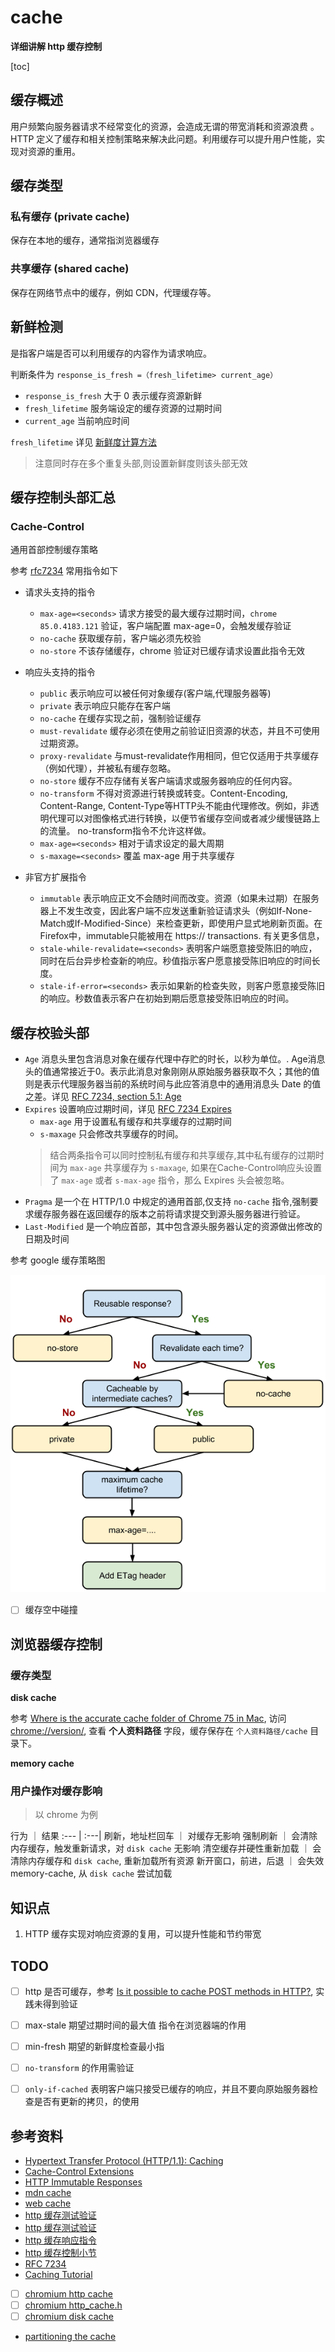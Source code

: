 # cache

**详细讲解 http 缓存控制**

[toc]

## 缓存概述

用户频繁向服务器请求不经常变化的资源，会造成无谓的带宽消耗和资源浪费 。HTTP 定义了缓存和相关控制策略来解决此问题。利用缓存可以提升用户性能，实现对资源的重用。


## 缓存类型

### 私有缓存 (private cache)
保存在本地的缓存，通常指浏览器缓存


### 共享缓存 (shared cache)
保存在网络节点中的缓存，例如 CDN，代理缓存等。


## 新鲜检测
是指客户端是否可以利用缓存的内容作为请求响应。

判断条件为 `response_is_fresh =（fresh_lifetime> current_age）`

* `response_is_fresh` 大于 0 表示缓存资源新鲜
* `fresh_lifetime` 服务端设定的缓存资源的过期时间
* `current_age` 当前响应时间


`fresh_lifetime` 详见 [新鲜度计算方法](https://tools.ietf.org/html/rfc7234#section-4.2.1a)

> 注意同时存在多个重复头部,则设置新鲜度则该头部无效





## 缓存控制头部汇总
### Cache-Control
通用首部控制缓存策略

参考 [rfc7234](http://www.rfcreader.com/#rfc7234_line901) 常用指令如下

* 请求头支持的指令
  * `max-age=<seconds>` 请求方接受的最大缓存过期时间，`chrome 85.0.4183.121` 验证，客户端配置 max-age=0，会触发缓存验证
  * `no-cache` 获取缓存前，客户端必须先校验
  * `no-store` 不该存储缓存，chrome 验证对已缓存请求设置此指令无效

* 响应头支持的指令
  * `public` 表示响应可以被任何对象缓存(客户端,代理服务器等)
  * `private` 表示响应只能存在客户端
  * `no-cache` 在缓存实现之前，强制验证缓存
  * `must-revalidate` 缓存必须在使用之前验证旧资源的状态，并且不可使用过期资源。
  * `proxy-revalidate` 与must-revalidate作用相同，但它仅适用于共享缓存（例如代理），并被私有缓存忽略。
  * `no-store` 缓存不应存储有关客户端请求或服务器响应的任何内容。
  * `no-transform` 不得对资源进行转换或转变。Content-Encoding, Content-Range, Content-Type等HTTP头不能由代理修改。例如，非透明代理可以对图像格式进行转换，以便节省缓存空间或者减少缓慢链路上的流量。 no-transform指令不允许这样做。
  * `max-age=<seconds>` 相对于请求设定的最大周期
  * `s-maxage=<seconds>` 覆盖 max-age 用于共享缓存

* 非官方扩展指令
  * `immutable` 
表示响应正文不会随时间而改变。资源（如果未过期）在服务器上不发生改变，因此客户端不应发送重新验证请求头（例如If-None-Match或If-Modified-Since）来检查更新，即使用户显式地刷新页面。在Firefox中，immutable只能被用在 https:// transactions. 有关更多信息，
  * `stale-while-revalidate=<seconds>` 表明客户端愿意接受陈旧的响应，同时在后台异步检查新的响应。秒值指示客户愿意接受陈旧响应的时间长度。
  * `stale-if-error=<seconds>` 表示如果新的检查失败，则客户愿意接受陈旧的响应。秒数值表示客户在初始到期后愿意接受陈旧响应的时间。

## 缓存校验头部
* `Age` 消息头里包含消息对象在缓存代理中存贮的时长，以秒为单位。.
Age消息头的值通常接近于0。表示此消息对象刚刚从原始服务器获取不久；其他的值则是表示代理服务器当前的系统时间与此应答消息中的通用消息头 Date 的值之差。详见 [RFC 7234, section 5.1: Age](https://tools.ietf.org/html/rfc7234#section-5.1)
* `Expires`  设置响应过期时间，详见 [RFC 7234 Expires](https://tools.ietf.org/html/rfc7234#section-5.3)
   * `max-age` 用于设置私有缓存和共享缓存的过期时间
   * `s-maxage` 只会修改共享缓存的时间。
   > 结合两条指令可以同时控制私有缓存和共享缓存,其中私有缓存的过期时间为 `max-age` 共享缓存为 `s-maxage`, 如果在Cache-Control响应头设置了 `max-age` 或者 `s-max-age` 指令，那么 Expires 头会被忽略。
* `Pragma` 是一个在 HTTP/1.0 中规定的通用首部,仅支持 `no-cache` 指令,强制要求缓存服务器在返回缓存的版本之前将请求提交到源头服务器进行验证。
* `Last-Modified` 是一个响应首部，其中包含源头服务器认定的资源做出修改的日期及时间


参考 google 缓存策略图

![](./cahce-flowchart.png)




* [ ] 缓存空中碰撞

## 浏览器缓存控制

### 缓存类型

**disk cache**


参考 [Where is the accurate cache folder of Chrome 75 in Mac](https://support.google.com/chrome/thread/9338226?hl=en), 访问 <chrome://version/>, 查看 **个人资料路径** 字段，缓存保存在 `个人资料路径/cache` 目录下。

**memory cache**

### 用户操作对缓存影响

> 以 chrome 为例

行为 ｜ 结果
:--- | :---|
刷新，地址栏回车 ｜ 对缓存无影响
强制刷新 ｜ 会清除内存缓存，触发重新请求，对 `disk cache` 无影响
清空缓存并硬性重新加载 ｜ 会清除内存缓存和 `disk cache`, 重新加载所有资源
新开窗口，前进，后退 ｜ 会失效 memory-cache, 从 `disk cache` 尝试加载

## 知识点
1. HTTP 缓存实现对响应资源的复用，可以提升性能和节约带宽


## TODO
* [ ] http 是否可缓存，参考 [Is it possible to cache POST methods in HTTP?](https://stackoverflow.com/questions/626057/is-it-possible-to-cache-post-methods-in-http), 实践未得到验证
* [ ] max-stale 期望过期时间的最大值 指令在浏览器端的作用
* [ ] min-fresh 期望的新鲜度检查最小指
* [ ] `no-transform` 的作用需验证
* [ ] `only-if-cached` 表明客户端只接受已缓存的响应，并且不要向原始服务器检查是否有更新的拷贝，的使用


## 参考资料
* [ Hypertext Transfer Protocol (HTTP/1.1): Caching](https://tools.ietf.org/html/rfc7234)
* [Cache-Control Extensions](https://tools.ietf.org/html/rfc5861)
* [HTTP Immutable Responses](https://tools.ietf.org/html/draft-mcmanus-immutable-00)
* [mdn cache](https://developer.mozilla.org/en-US/docs/Web/HTTP/Caching)
* [web cache](http://www.web-caching.com/)
* [http 缓存测试验证](https://github.com/http-tests/cache-tests)
* [http 缓存测试验证](https://github.com/web-platform-tests/wpt/tree/master/fetch/http-cache)
* [http 缓存响应指令](https://httpwg.org/specs/rfc7234.html#cache-response-directive)
* [http 缓存控制小节](https://imweb.io/topic/5795dcb6fb312541492eda8c)
* [RFC 7234](http://www.rfcreader.com/#rfc7234_line119)
* [Caching Tutorial](https://www.mnot.net/cache_docs/)
* [ ] [chromium http cache](https://www.chromium.org/developers/design-documents/network-stack/http-cache)
* [ ] [chromium http_cache.h](https://chromium.googlesource.com/chromium/src/+/master/net/http/http_cache.h)
* [ ] [chromium disk cache](https://www.chromium.org/developers/design-documents/network-stack/disk-cache)
* [partitioning the cache](https://developers.google.com/web/updates/2020/10/http-cache-partitioning)